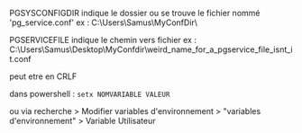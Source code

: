 

PGSYSCONFIGDIR indique le dossier ou se trouve le fichier nommé 'pg_service.conf'
ex : C:\Users\Samus\MyConfDir\

PGSERVICEFILE indique le chemin vers fichier 
ex : C:\Users\Samus\Desktop\MyConfdir\weird_name_for_a_pgservice_file_isnt_it.conf

peut etre en CRLF

dans powershell : 
 ` setx NOMVARIABLE VALEUR `
  
 ou via recherche > Modifier variables d'environnement >  "variables d'environnement" > Variable Utilisateur
